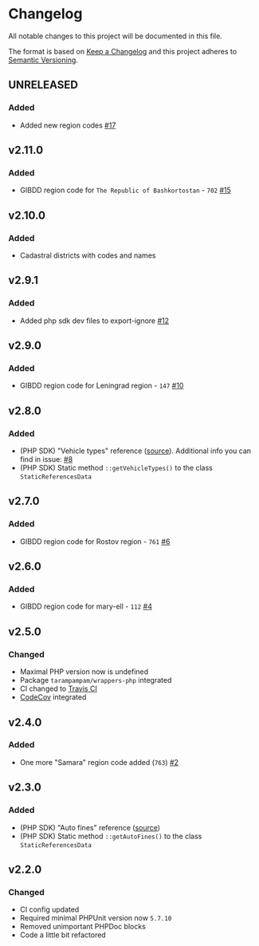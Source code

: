 # Changelog

All notable changes to this project will be documented in this file.

The format is based on [Keep a Changelog][keepachangelog] and this project adheres to [Semantic Versioning][semver].

## UNRELEASED

### Added

- Added new region codes [#17]

[#17]:https://github.com/avto-dev/static-references-data/issues/17

## v2.11.0

### Added

- GIBDD region code for `The Republic of Bashkortostan` - `702` [#15]

[#15]:https://github.com/avto-dev/static-references-data/issues/15

## v2.10.0

### Added

- Cadastral districts with codes and names

## v2.9.1

### Added

- Added php sdk dev files to export-ignore [#12]

[#12]:https://github.com/avto-dev/static-references-data/issues/12

## v2.9.0

### Added

- GIBDD region code for Leningrad region - `147` [#10]

[#10]:https://github.com/avto-dev/static-references-data/issues/10

## v2.8.0

### Added

- (PHP SDK) "Vehicle types" reference ([source][vehicle_types_source]). Additional info you can find in issue: [#8]
- (PHP SDK) Static method `::getVehicleTypes()` to the class `StaticReferencesData`

[#8]:https://github.com/avto-dev/static-references-data/issues/8

## v2.7.0

### Added

- GIBDD region code for Rostov region - `761` [#6]

[#6]:https://github.com/avto-dev/static-references-data/issues/6

## v2.6.0

### Added

- GIBDD region code for mary-ell - `112` [#4]

[#4]:https://github.com/avto-dev/static-references-data/issues/4

## v2.5.0

### Changed

- Maximal PHP version now is undefined
- Package `tarampampam/wrappers-php` integrated
- CI changed to [Travis CI][travis]
- [CodeCov][codecov] integrated

[travis]:https://travis-ci.org/
[codecov]:https://codecov.io/

## v2.4.0

### Added

- One more "Samara" region code added (`763`) [#2]

[#2]:https://github.com/avto-dev/static-references-data/issues/2

## v2.3.0

### Added

- (PHP SDK) "Auto fines" reference ([source][gibdd_fines])
- (PHP SDK) Static method `::getAutoFines()` to the class `StaticReferencesData`

## v2.2.0

### Changed

- CI config updated
- Required minimal PHPUnit version now `5.7.10`
- Removed unimportant PHPDoc blocks
- Code a little bit refactored

[gibdd_fines]:https://xn--90adear.xn--p1ai/mens/fines?page=1
[vehicle_types_source]:http://www.consultant.ru/cons/cgi/online.cgi?req=doc&n=313930&base=EXP&from=313930-1669-diff&rnd=14B238716852CBC1B21D464E9F3969CA#005305945620298047
[keepachangelog]:https://keepachangelog.com/en/1.0.0/
[semver]:https://semver.org/spec/v2.0.0.html
